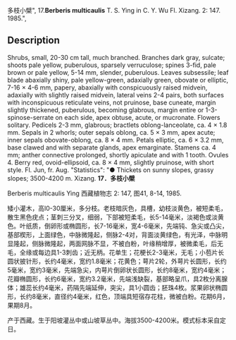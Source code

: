 多枝小檗",
17.**Berberis multicaulis** T. S. Ying in C. Y. Wu Fl. Xizang. 2: 147. 1985.",

## Description
Shrubs, small, 20-30 cm tall, much branched. Branches dark gray, sulcate; shoots pale yellow, puberulous, sparsely verruculose; spines 3-fid, pale brown or pale yellow, 5-14 mm, slender, puberulous. Leaves subsessile; leaf blade abaxially shiny, pale yellow-green, adaxially green, obovate or elliptic, 7-16 × 4-6 mm, papery, abaxially with conspicuously raised midvein, adaxially with slightly raised midvein, lateral veins 2-4 pairs, both surfaces with inconspicuous reticulate veins, not pruinose, base cuneate, margin slightly thickened, puberulous, becoming glabrous, margin entire or 1-3-spinose-serrate on each side, apex obtuse, acute, or mucronate. Flowers solitary. Pedicels 2-3 mm, glabrous; bractlets oblong-lanceolate, ca. 4 × 1.8 mm. Sepals in 2 whorls; outer sepals oblong, ca. 5 × 3 mm, apex acute; inner sepals obovate-oblong, ca. 8 × 4 mm. Petals elliptic, ca. 6 × 3.2 mm, base clawed and with separate glands, apex emarginate. Stamens ca. 4 mm; anther connective prolonged, shortly apiculate and with 1 tooth. Ovules 4. Berry red, ovoid-ellipsoid, ca. 8 × 4 mm, slightly pruinose, with short style. Fl. Jun, fr. Aug.
  "Statistics": "● Thickets on sunny slopes, grassy slopes; 3500-4200 m. Xizang.
**17．多枝小檗**

Berberis multicaulis Ying 西藏植物志 2: 147, 图41, 8-14, 1985.

矮小灌木，高l0-30厘米，多分枝。老枝暗灰色，具槽，幼枝淡黄色，被短柔毛，散生黑色疣点；茎刺三分叉，细弱，下部被短柔毛，长5-14毫米，淡褐色或淡黄色。叶纸质，倒卵形或椭圆形，长7-16毫米，宽4-6毫米，先端钝、急尖或凸尖，基部楔形，上面绿色，中脉微隆起，侧脉2-4对，背面淡黄绿色，有光泽，中脉明显隆起，侧脉微隆起，两面网脉不显，不被白粉，叶缘稍增厚，被微柔毛，后无毛，全缘或每边具1-3刺齿；近无柄。花单生；花梗长2-3毫米，无毛；小苞片长圆状披针形，长约4毫米，宽约1.8毫米；花黄色；萼片2轮，外萼片长圆形，长约5毫米，宽约3毫米，先端急尖，内萼片倒卵状长圆形，长约8毫米，宽约4毫米；花瓣椭圆形，长约6毫米，宽约3.2毫米，先端浅缺裂，基部略呈爪，具2枚分离腺体；雄蕊长约4毫米，药隔先端延伸，突尖，具1小圆齿；胚珠4枚。浆果卵状椭圆形，长约8毫米，直径约4毫米，红色，顶端具短宿存花柱，微被白粉。花期6月，果期8月。

产于西藏。生于阳坡灌丛中或山坡草丛中。海拔3500-4200米。模式标本采自定日。
